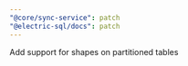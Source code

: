 ```yaml
---
"@core/sync-service": patch
"@electric-sql/docs": patch
---
```


Add support for shapes on partitioned tables
